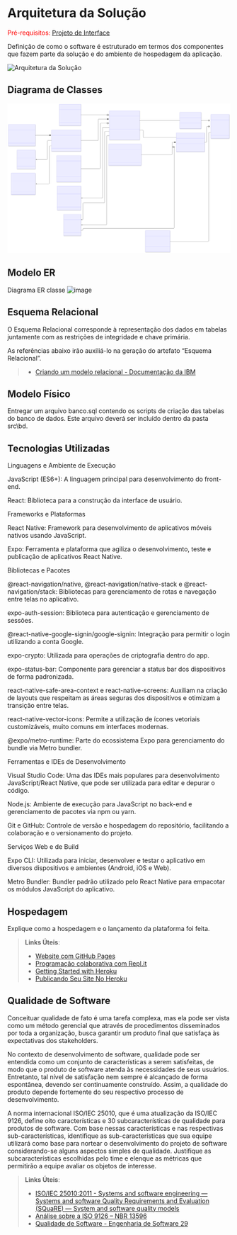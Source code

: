 # Arquitetura da Solução

<span style="color:red">Pré-requisitos: <a href="3-Projeto de Interface.md"> Projeto de Interface</a></span>

Definição de como o software é estruturado em termos dos componentes que fazem parte da solução e do ambiente de hospedagem da aplicação.

![Arquitetura da Solução](img/02-mob-arch.png)

## Diagrama de Classes

![Diagrama de Classes](img/diagrama-de-classe.svg)

## Modelo ER
Diagrama ER classe
![image](https://github.com/user-attachments/assets/c99e2d9f-7eb2-42c2-a8b5-3a732da2dad3)


## Esquema Relacional

O Esquema Relacional corresponde à representação dos dados em tabelas juntamente com as restrições de integridade e chave primária.
 
As referências abaixo irão auxiliá-lo na geração do artefato “Esquema Relacional”.

> - [Criando um modelo relacional - Documentação da IBM](https://www.ibm.com/docs/pt-br/cognos-analytics/10.2.2?topic=designer-creating-relational-model)

## Modelo Físico

Entregar um arquivo banco.sql contendo os scripts de criação das tabelas do banco de dados. Este arquivo deverá ser incluído dentro da pasta src\bd.

## Tecnologias Utilizadas

Linguagens e Ambiente de Execução

JavaScript (ES6+): A linguagem principal para desenvolvimento do front-end.

React: Biblioteca para a construção da interface de usuário.

Frameworks e Plataformas

React Native: Framework para desenvolvimento de aplicativos móveis nativos usando JavaScript.

Expo: Ferramenta e plataforma que agiliza o desenvolvimento, teste e publicação de aplicativos React Native.

Bibliotecas e Pacotes

@react-navigation/native, @react-navigation/native-stack e @react-navigation/stack: Bibliotecas para gerenciamento de rotas e navegação entre telas no aplicativo.

expo-auth-session: Biblioteca para autenticação e gerenciamento de sessões.

@react-native-google-signin/google-signin: Integração para permitir o login utilizando a conta Google.

expo-crypto: Utilizada para operações de criptografia dentro do app.

expo-status-bar: Componente para gerenciar a status bar dos dispositivos de forma padronizada.

react-native-safe-area-context e react-native-screens: Auxiliam na criação de layouts que respeitam as áreas seguras dos dispositivos e otimizam a transição entre telas.

react-native-vector-icons: Permite a utilização de ícones vetoriais customizáveis, muito comuns em interfaces modernas.

@expo/metro-runtime: Parte do ecossistema Expo para gerenciamento do bundle via Metro bundler.

Ferramentas e IDEs de Desenvolvimento

Visual Studio Code: Uma das IDEs mais populares para desenvolvimento JavaScript/React Native, que pode ser utilizada para editar e depurar o código.

Node.js: Ambiente de execução para JavaScript no back-end e gerenciamento de pacotes via npm ou yarn.

Git e GitHub: Controle de versão e hospedagem do repositório, facilitando a colaboração e o versionamento do projeto.

Serviços Web e de Build

Expo CLI: Utilizada para iniciar, desenvolver e testar o aplicativo em diversos dispositivos e ambientes (Android, iOS e Web).

Metro Bundler: Bundler padrão utilizado pelo React Native para empacotar os módulos JavaScript do aplicativo.

## Hospedagem

Explique como a hospedagem e o lançamento da plataforma foi feita.

> **Links Úteis**:
>
> - [Website com GitHub Pages](https://pages.github.com/)
> - [Programação colaborativa com Repl.it](https://repl.it/)
> - [Getting Started with Heroku](https://devcenter.heroku.com/start)
> - [Publicando Seu Site No Heroku](http://pythonclub.com.br/publicando-seu-hello-world-no-heroku.html)

## Qualidade de Software

Conceituar qualidade de fato é uma tarefa complexa, mas ela pode ser vista como um método gerencial que através de procedimentos disseminados por toda a organização, busca garantir um produto final que satisfaça às expectativas dos stakeholders.

No contexto de desenvolvimento de software, qualidade pode ser entendida como um conjunto de características a serem satisfeitas, de modo que o produto de software atenda às necessidades de seus usuários. Entretanto, tal nível de satisfação nem sempre é alcançado de forma espontânea, devendo ser continuamente construído. Assim, a qualidade do produto depende fortemente do seu respectivo processo de desenvolvimento.

A norma internacional ISO/IEC 25010, que é uma atualização da ISO/IEC 9126, define oito características e 30 subcaracterísticas de qualidade para produtos de software.
Com base nessas características e nas respectivas sub-características, identifique as sub-características que sua equipe utilizará como base para nortear o desenvolvimento do projeto de software considerando-se alguns aspectos simples de qualidade. Justifique as subcaracterísticas escolhidas pelo time e elenque as métricas que permitirão a equipe avaliar os objetos de interesse.

> **Links Úteis**:
>
> - [ISO/IEC 25010:2011 - Systems and software engineering — Systems and software Quality Requirements and Evaluation (SQuaRE) — System and software quality models](https://www.iso.org/standard/35733.html/)
> - [Análise sobre a ISO 9126 – NBR 13596](https://www.tiespecialistas.com.br/analise-sobre-iso-9126-nbr-13596/)
> - [Qualidade de Software - Engenharia de Software 29](https://www.devmedia.com.br/qualidade-de-software-engenharia-de-software-29/18209/)
